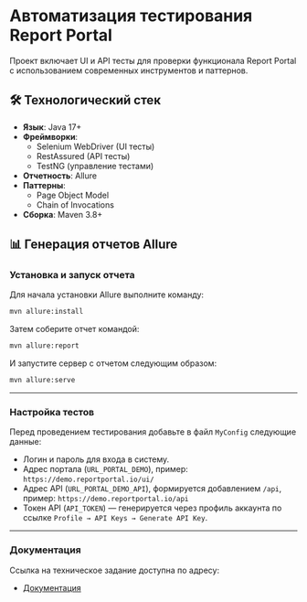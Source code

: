 # Автоматизация тестирования Report Portal

Проект включает UI и API тесты для проверки функционала Report Portal с использованием современных инструментов и паттернов.

## 🛠 Технологический стек
- **Язык**: Java 17+
- **Фреймворки**:
  - Selenium WebDriver (UI тесты)
  - RestAssured (API тесты)
  - TestNG (управление тестами)
- **Отчетность**: Allure
- **Паттерны**:
  - Page Object Model
  - Chain of Invocations
- **Сборка**: Maven 3.8+

## 📊 Генерация отчетов Allure

### Установка и запуск отчета

Для начала установки Allure выполните команду:

```bash
mvn allure:install
```

Затем соберите отчет командой:

```bash
mvn allure:report
```

И запустите сервер с отчетом следующим образом:

```bash
mvn allure:serve
```

---

### Настройка тестов

Перед проведением тестирования добавьте в файл `MyConfig` следующие данные:

- Логин и пароль для входа в систему.
- Адрес портала (`URL_PORTAL_DEMO`), пример: `https://demo.reportportal.io/ui/`
- Адрес API (`URL_PORTAL_DEMO_API`), формируется добавлением `/api`, пример: `https://demo.reportportal.io/api`
- Токен API (`API_TOKEN`) — генерируется через профиль аккаунта по ссылке `Profile → API Keys → Generate API Key`.

---

### Документация

Ссылка на техническое задание доступна по адресу:

- [Документация](https://docs.google.com/document/d/1M5Ith8l06sIq2L2BzIx_xXipKUbZWoHQ8Y0Qq2ccn54/edit?tab=t.0)